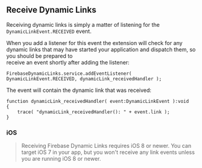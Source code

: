 
## Receive Dynamic Links

Receiving dynamic links is simply a matter of listening for the `DynamicLinkEvent.RECEIVED` event.

When you add a listener for this event the extension will check for any dynamic links
that may have started your application and dispatch them, so you should be prepared to  
receive an event shortly after adding the listener:

```as3
FirebaseDynamicLinks.service.addEventListener( DynamicLinkEvent.RECEIVED, dynamicLink_receivedHandler );
```


The event will contain the dynamic link that was received:

```as3
function dynamicLink_receivedHandler( event:DynamicLinkEvent ):void
{
	trace( "dynamicLink_receivedHandler(): " + event.link );
}
```


### iOS 

>
> Receiving Firebase Dynamic Links requires iOS 8 or newer. You can target iOS 7 in your app, but 
> you won't receive any link events unless you are running iOS 8 or newer.
>




